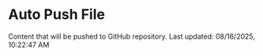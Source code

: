 # Auto Push File

Content that will be pushed to GitHub repository.
Last updated: 08/16/2025, 10:22:47 AM